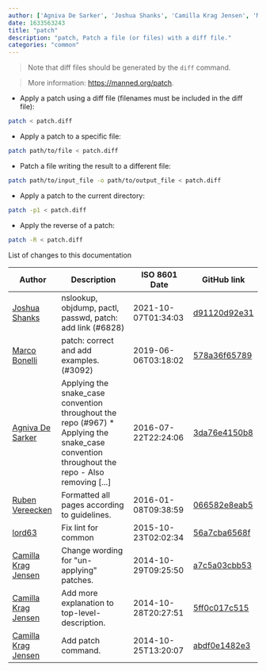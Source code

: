 ```yaml
---
author: ['Agniva De Sarker', 'Joshua Shanks', 'Camilla Krag Jensen', 'Marco Bonelli', 'Ruben Vereecken', 'lord63']
date: 1633563243
title: "patch"
description: "patch, Patch a file (or files) with a diff file."
categories: "common"
---
```

> Note that diff files should be generated by the `diff` command.

> More information: <https://manned.org/patch>.

- Apply a patch using a diff file (filenames must be included in the diff file):

```bash
patch < patch.diff
```

- Apply a patch to a specific file:

```bash
patch path/to/file < patch.diff
```

- Patch a file writing the result to a different file:

```bash
patch path/to/input_file -o path/to/output_file < patch.diff
```

- Apply a patch to the current directory:

```bash
patch -p1 < patch.diff
```

- Apply the reverse of a patch:

```bash
patch -R < patch.diff
```
List of changes to this documentation


Author | Description | ISO 8601 Date | GitHub link
------|-----|-----|-----
[Joshua Shanks](mailto:jjshanks@gmail.com) | nslookup, objdump, pactl, passwd, patch: add link (#6828) | 2021-10-07T01:34:03 | [d91120d92e31](https://github.com/tldr-pages/tldr/commit/d91120d92e31e12fa2bd5723fb386d9fe05438bf)
[Marco Bonelli](mailto:mebeim@users.noreply.github.com) | patch: correct and add examples. (#3092) | 2019-06-06T03:18:02 | [578a36f65789](https://github.com/tldr-pages/tldr/commit/578a36f65789c79784aa87932304e411fef71af7)
[Agniva De Sarker](mailto:agnivade@yahoo.co.in) | Applying the snake_case convention throughout the repo (#967) * Applying the snake_case convention throughout the repo - Also removing [...] | 2016-07-22T22:24:06 | [3da76e4150b8](https://github.com/tldr-pages/tldr/commit/3da76e4150b8631fd74aabfcc953cc23731b6bb8)
[Ruben Vereecken](mailto:rubenvereecken@gmail.com) | Formatted all pages according to guidelines. | 2016-01-08T09:38:59 | [066582e8eab5](https://github.com/tldr-pages/tldr/commit/066582e8eab57bce9861cc8d379e158d61f1cc95)
[lord63](mailto:lord63.j@gmail.com) | Fix lint for common | 2015-10-23T02:02:34 | [56a7cba6568f](https://github.com/tldr-pages/tldr/commit/56a7cba6568fcdaaeca2ddf0b80341cfc7de6285)
[Camilla Krag Jensen](mailto:camilla@reload.dk) | Change wording for "un-applying" patches. | 2014-10-29T09:25:50 | [a7c5a03cbb53](https://github.com/tldr-pages/tldr/commit/a7c5a03cbb536be187e711f98a2aa87abfaed0c3)
[Camilla Krag Jensen](mailto:camilla@reload.dk) | Add more explanation to top-level-description. | 2014-10-28T20:27:51 | [5ff0c017c515](https://github.com/tldr-pages/tldr/commit/5ff0c017c515d815244e16c2f3ba42b01cc8f9b8)
[Camilla Krag Jensen](mailto:camilla@reload.dk) | Add patch command. | 2014-10-25T13:20:07 | [abdf0e1482e3](https://github.com/tldr-pages/tldr/commit/abdf0e1482e33df16c131eccf8b72ce4ce8f205f)

